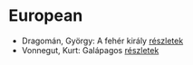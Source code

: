 # European

- Dragomán, György: A fehér király [részletek](_details/Dragom%C3%A1n%2C%20Gy%C3%B6rgy.md#id_1193)
- Vonnegut, Kurt: Galápagos [részletek](_details/Vonnegut%2C%20Kurt.md#id_1619)
